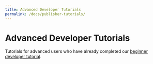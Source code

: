```yaml
---
title: Advanced Developer Tutorials
permalink: /docs/publisher-tutorials/
---
```


# Advanced Developer Tutorials

Tutorials for advanced users who have already completed our [beginner developer tutorial](/docs/prereqs/).
